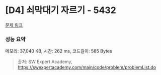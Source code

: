 # [D4] 쇠막대기 자르기 - 5432 

[문제 링크](https://swexpertacademy.com/main/code/problem/problemDetail.do?contestProbId=AWVl47b6DGMDFAXm) 

### 성능 요약

메모리: 37,040 KB, 시간: 262 ms, 코드길이: 585 Bytes



> 출처: SW Expert Academy, https://swexpertacademy.com/main/code/problem/problemList.do